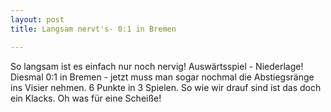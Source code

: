 ```yaml
---
layout: post
title: Langsam nervt's- 0:1 in Bremen

---
```


So langsam ist es einfach nur noch nervig! Auswärtsspiel - Niederlage! Diesmal 0:1 in Bremen - jetzt muss man sogar nochmal die Abstiegsränge ins Visier nehmen. 6 Punkte in 3 Spielen. So wie wir drauf sind ist das doch ein Klacks. Oh was für eine Scheiße!


